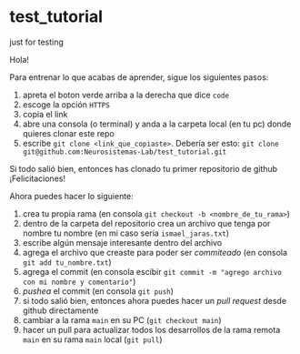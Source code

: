 # test_tutorial
just for testing

Hola!

Para entrenar lo que acabas de aprender, sigue los siguientes pasos:
1. apreta el boton verde arriba a la derecha que dice `code`
2. escoge la opción `HTTPS`
3. copia el link
4. abre una consola (o terminal) y anda a la carpeta local (en tu pc) donde quieres clonar este repo  
5. escribe `git clone <link_que_copiaste>`. Debería ser esto:
```git clone git@github.com:Neurosistemas-Lab/test_tutorial.git```

Si todo salió bien, entonces has clonado tu primer repositorio de github ¡Felicitaciones!

Ahora puedes hacer lo siguiente:
1. crea tu propia rama (en consola `git checkout -b <nombre_de_tu_rama>`)
2. dentro de la carpeta del repositorio crea un archivo que tenga por nombre tu nombre (en mi caso sería `ismael_jaras.txt`)
3. escribe algún mensaje interesante dentro del archivo
4. agrega el archivo que creaste para poder ser *commiteado* (en consola `git add tu_nombre.txt`)
5. agrega el commit (en consola escibir `git commit -m "agrego archivo con mi nombre y comentario"`)
6. *pushea* el commit (en consola `git push`)
7. si todo salió bien, entonces ahora puedes hacer un *pull request* desde github directamente
8. cambiar a la rama `main` en su PC (`git checkout main`)
9. hacer un pull para actualizar todos los desarrollos de la rama remota `main` en su rama `main` local (`git pull`)
